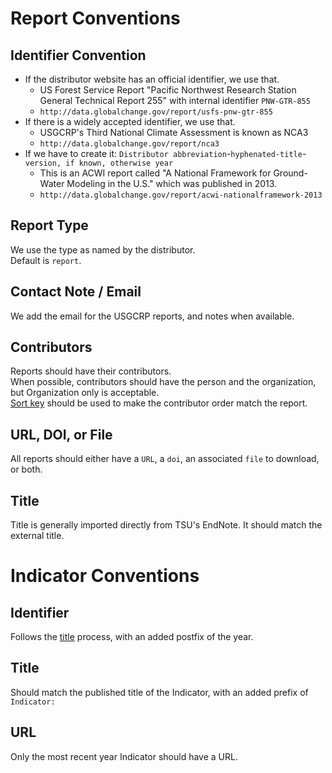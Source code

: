 # Report Conventions

## Identifier Convention

 - If the distributor website has an official identifier, we use that.  
   - US Forest Service Report "Pacific Northwest Research Station General Technical Report 255" with internal identifier `PNW-GTR-855`
   - `http://data.globalchange.gov/report/usfs-pnw-gtr-855` 
 - If there is a widely accepted identifier, we use that.  
   - USGCRP's Third National Climate Assessment is known as NCA3
   - `http://data.globalchange.gov/report/nca3`
 - If we have to create it: `Distributor abbreviation`-`hyphenated-title`-`version, if known, otherwise year`
   - This is an ACWI report called "A National Framework for Ground-Water Modeling in the U.S." which was published in 2013.
   - `http://data.globalchange.gov/report/acwi-nationalframework-2013` 

## Report Type

We use the type as named by the distributor.  
Default is `report`. 

## Contact Note / Email

We add the email for the USGCRP reports, and notes when available.

## Contributors

Reports should have their contributors.  
When possible, contributors should have the person and the organization, but Organization only is acceptable.  
[Sort key](https://github.com/USGCRP/gcis-conventions/blob/master/gcis_resources/Defaults.md#sort-key) should be used to make the contributor order match the report.

## URL, DOI, or File

All reports should either have a `URL`, a `doi`, an associated `file` to download, or both.

## Title

Title is generally imported directly from TSU's EndNote. It should match the external title.

# Indicator Conventions

## Identifier

Follows the [title](https://github.com/USGCRP/gcis-conventions/blob/master/gcis_resources/Defaults.md#title) process, with an added postfix of the year.

## Title 

Should match the published title of the Indicator, with an added prefix of `Indicator:`

## URL

Only the most recent year Indicator should have a URL.
